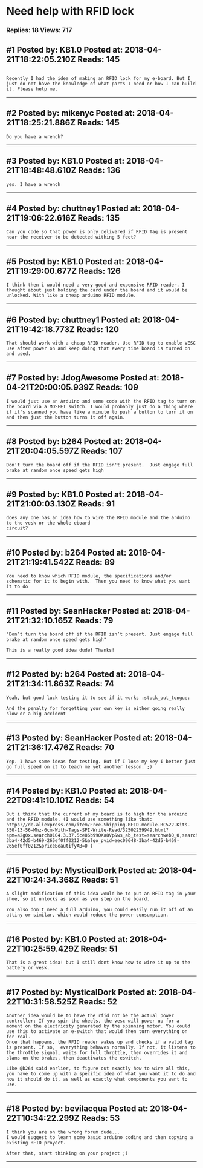 # Need help with RFID lock

### Replies: 18 Views: 717

## \#1 Posted by: KB1.0 Posted at: 2018-04-21T18:22:05.210Z Reads: 145

```

Recently I had the idea of ​​making an RFID lock for my e-board. But I just do not have the knowledge of what parts I need or how I can build it. Please help me.
```

---
## \#2 Posted by: mikenyc Posted at: 2018-04-21T18:25:21.886Z Reads: 145

```
Do you have a wrench?
```

---
## \#3 Posted by: KB1.0 Posted at: 2018-04-21T18:48:48.610Z Reads: 136

```
yes. I have a wrench
```

---
## \#4 Posted by: chuttney1 Posted at: 2018-04-21T19:06:22.616Z Reads: 135

```
Can you code so that power is only delivered if RFID Tag is present near the receiver to be detected withing 5 feet?
```

---
## \#5 Posted by: KB1.0 Posted at: 2018-04-21T19:29:00.677Z Reads: 126

```
I think then i would need a very good and expensive RFID reader. I thought about just holding the card under the board and it would be unlocked. With like a cheap arduino RFID module.
```

---
## \#6 Posted by: chuttney1 Posted at: 2018-04-21T19:42:18.773Z Reads: 120

```
That should work with a cheap RFID reader. Use RFID tag to enable VESC use after power on and keep doing that every time board is turned on and used.
```

---
## \#7 Posted by: JdogAwesome Posted at: 2018-04-21T20:00:05.939Z Reads: 109

```
I would just use an Arduino and some code with the RFID tag to turn on the board via a MOSFET switch. I would probably just do a thing where if it's scanned you have like a minute to push a button to turn it on and then just the button turns it off again.
```

---
## \#8 Posted by: b264 Posted at: 2018-04-21T20:04:05.597Z Reads: 107

```
Don't turn the board off if the RFID isn't present.  Just engage full brake at random once speed gets high
```

---
## \#9 Posted by: KB1.0 Posted at: 2018-04-21T21:00:03.130Z Reads: 91

```
does any one has an idea how to wire the RFID module and the arduino to the vesk or the whole eboard 
circuit?
```

---
## \#10 Posted by: b264 Posted at: 2018-04-21T21:19:41.542Z Reads: 89

```
You need to know which RFID module, the specifications and/or schematic for it to begin with.  Then you need to know what you want it to do
```

---
## \#11 Posted by: SeanHacker Posted at: 2018-04-21T21:32:10.165Z Reads: 79

```
"Don’t turn the board off if the RFID isn’t present. Just engage full brake at random once speed gets high"

This is a really good idea dude! Thanks!
```

---
## \#12 Posted by: b264 Posted at: 2018-04-21T21:34:11.863Z Reads: 74

```
Yeah, but good luck testing it to see if it works :stuck_out_tongue:

And the penalty for forgetting your own key is either going really slow or a big accident
```

---
## \#13 Posted by: SeanHacker Posted at: 2018-04-21T21:36:17.476Z Reads: 70

```
Yep. I have some ideas for testing. But if I lose my key I better just go full speed on it to teach me yet another lesson. ;)
```

---
## \#14 Posted by: KB1.0 Posted at: 2018-04-22T09:41:10.101Z Reads: 54

```
But i think that the current of my board is to high for the arduino and the RFID module. (I would use something like that: https://de.aliexpress.com/item/Free-Shipping-RFID-module-RC522-Kits-S50-13-56-Mhz-6cm-With-Tags-SPI-Write-Read/32502259949.html?spm=a2g0x.search0104.3.37.5ce86b99OXa8Vp&ws_ab_test=searchweb0_0,searchweb201602_1_10320_10152_10321_10065_10151_10344_10068_10342_10547_10343_10322_10340_5722611_10341_10548_10698_10697_10193_10696_10194_5722911_5722811_10084_5722711_10083_10618_10304_10307_10302_5711211_10180_10059_10184_308_100031_10319_10103_441_10624_10623_10622_10186_10621_10620_5711311_5722511,searchweb201603_25,ppcSwitch_5&algo_expid=eec09648-3ba4-42d5-b469-265ef0ff0212-5&algo_pvid=eec09648-3ba4-42d5-b469-265ef0ff0212&priceBeautifyAB=0 )
```

---
## \#15 Posted by: MysticalDork Posted at: 2018-04-22T10:24:34.368Z Reads: 51

```
A slight modification of this idea would be to put an RFID tag in your shoe, so it unlocks as soon as you step on the board.

You also don't need a full arduino, you could easily run it off of an attiny or similar, which would reduce the power consumption.
```

---
## \#16 Posted by: KB1.0 Posted at: 2018-04-22T10:25:59.429Z Reads: 51

```
That is a great idea! but I still dont know how to wire it up to the battery or vesk.
```

---
## \#17 Posted by: MysticalDork Posted at: 2018-04-22T10:31:58.525Z Reads: 52

```
Another idea would be to have the rfid not be the actual power controller: If you spin the wheels, the vesc will power up for a moment on the electricity generated by the spinning motor. You could use this to activate an e-switch that would then turn everything on for real. 
Once that happens, the RFID reader wakes up and checks if a valid tag is present. If so,  everything behaves normally. If not, it listens to the throttle signal, waits for full throttle, then overrides it and slams on the brakes, then deactivates the eswitch,

Like @b264 said earlier, to figure out exactly how to wire all this, you have to come up with a specific idea of what you want it to do and how it should do it, as well as exactly what components you want to use.
```

---
## \#18 Posted by: bevilacqua Posted at: 2018-04-22T10:34:22.299Z Reads: 53

```
I think you are on the wrong forum dude... 
I would suggest to learn some basic arduino coding and then copying a existing RFID proyect.

After that, start thinking on your project ;)
```

---
